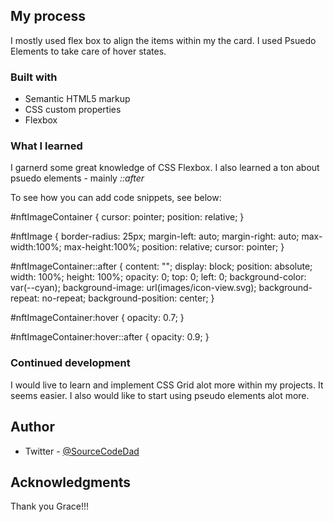## My process

I mostly used flex box to align the items within my the card. I used Psuedo Elements to take care of hover states.

### Built with

- Semantic HTML5 markup
- CSS custom properties
- Flexbox


### What I learned

I garnerd some great knowledge of CSS Flexbox. I also learned a ton about psuedo elements - mainly *::after*

To see how you can add code snippets, see below:

#nftImageContainer {
    cursor: pointer;
    position: relative;
}

#nftImage {
    border-radius: 25px;
    margin-left: auto;
    margin-right: auto;
    max-width:100%;
    max-height:100%;
    position: relative;
    cursor: pointer;
}

#nftImageContainer::after {
    content: "";
    display: block;
    position: absolute;
    width: 100%;
    height: 100%;
    opacity: 0;
    top: 0;
    left: 0;
    background-color: var(--cyan);
    background-image: url(images/icon-view.svg);
    background-repeat: no-repeat;
    background-position: center;
}

#nftImageContainer:hover {
    opacity: 0.7;
}

#nftImageContainer:hover::after {
    opacity: 0.9;
}


### Continued development

I would live to learn and implement CSS Grid alot more within my projects. It seems easier. I also would like to start using pseudo elements alot more.

## Author

- Twitter - [@SourceCodeDad](https://twitter.com/SourceCodeDad)


## Acknowledgments

Thank you Grace!!!
